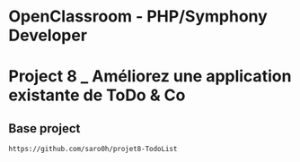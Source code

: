 # OpenClassroom - PHP/Symphony Developer
# Project 8 _ Améliorez une application existante de ToDo & Co



## Base project
```
https://github.com/saro0h/projet8-TodoList
```

